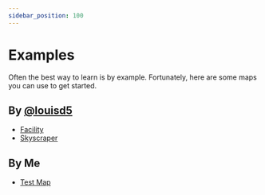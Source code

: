 ```yaml
---
sidebar_position: 100
---
```


# Examples

Often the best way to learn is by example. Fortunately, here are some maps you can use to get started.

## By [@louisd5](https://www.roblox.com/users/16481979/profile)

- [Facility](/map-examples/facility.rbxm)
- [Skyscraper](/map-examples/skyscraper.rbxm)

## By Me

- [Test Map](/map-examples/test-map.rbxm)
